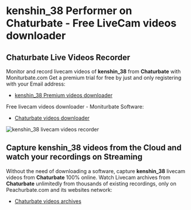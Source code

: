 # kenshin_38 Performer on Chaturbate - Free LiveCam videos downloader

## Chaturbate Live Videos Recorder

Monitor and record livecam videos of **kenshin_38** from **Chaturbate** with Moniturbate.com
Get a premium trial for free by just and only registering with your Email address:
* [kenshin_38 Premium videos downloader](https://moniturbate.com/request-demo-licence-key.html)

Free livecam videos downloader - Moniturbate Software:
* [Chaturbate videos downloader](https://moniturbate.com/moniturbate-download-software.html)

![kenshin_38 livecam videos recorder](https://peachurnet.com/templates/moniturbate-software.png)


## Capture kenshin_38 videos from the Cloud and watch your recordings on Streaming

Without the need of downloading a software, capture **kenshin_38** livecam videos from **Chaturbate** 100% online.
Watch Livecam archives from **Chaturbate** unlimitedly from thousands of existing recordings, only on Peachurbate.com and its websites network:
* [Chaturbate videos archives](https://peachurnet.com/)